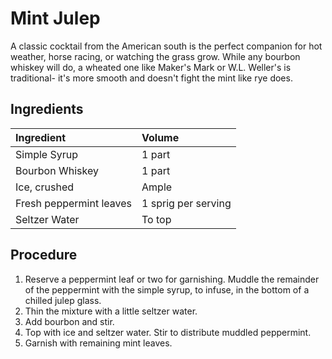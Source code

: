 # Mint Julep
A classic cocktail from the American south is the perfect companion for hot weather, horse racing, or watching the grass grow. While any bourbon whiskey will do, a wheated one like Maker's Mark or W.L. Weller's is traditional- it's more smooth and doesn't fight the mint like rye does.

## Ingredients
|Ingredient|Volume |
|:---------|:------|
| Simple Syrup |1 part|
| Bourbon Whiskey |1 part|
| Ice, crushed |Ample|
|Fresh peppermint leaves|1 sprig per serving|
|Seltzer Water|To top|

## Procedure
1. Reserve a peppermint leaf or two for garnishing. Muddle the remainder of the peppermint with the simple syrup, to infuse, in the bottom of a chilled julep glass.
2. Thin the mixture with a little seltzer water.
3. Add bourbon and stir.
4. Top with ice and seltzer water. Stir to distribute muddled peppermint.
5. Garnish with remaining mint leaves. 
